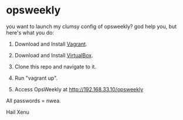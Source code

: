 # opsweekly

you want to launch my clumsy config of opsweekly? god help you, but here's what you do:

1. Download and Install [Vagrant](https://www.vagrantup.com/downloads.html).

2. Download and Install [VirtualBox](https://www.virtualbox.org/wiki/Downloads).

3. Clone this repo and navigate to it.

4. Run "vagrant up".

5. Access OpsWeekly at http://192.168.33.10/opsweekly

All passwords = nwea.

Hail Xenu

